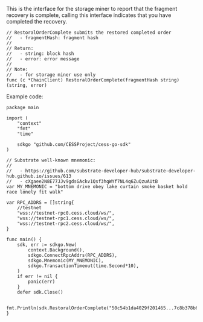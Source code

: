 This is the interface for the storage miner to report that the fragment recovery is complete, calling this interface indicates that you have completed the recovery.

```golang
// RestoralOrderComplete submits the restored completed order
//   - fragmentHash: fragment hash
//
// Return:
//   - string: block hash
//   - error: error message
//
// Note:
//   - for storage miner use only
func (c *ChainClient) RestoralOrderComplete(fragmentHash string) (string, error)
```

Example code:
```golang
package main

import (
	"context"
	"fmt"
	"time"

	sdkgo "github.com/CESSProject/cess-go-sdk"
)

// Substrate well-known mnemonic:
//
//   - https://github.com/substrate-developer-hub/substrate-developer-hub.github.io/issues/613
//   - cXgaee2N8E77JJv9gdsGAckv1Qsf3hqWYf7NL4q6ZuQzuAUtB
var MY_MNEMONIC = "bottom drive obey lake curtain smoke basket hold race lonely fit walk"

var RPC_ADDRS = []string{
	//testnet
	"wss://testnet-rpc0.cess.cloud/ws/",
	"wss://testnet-rpc1.cess.cloud/ws/",
	"wss://testnet-rpc2.cess.cloud/ws/",
}

func main() {
	sdk, err := sdkgo.New(
		context.Background(),
		sdkgo.ConnectRpcAddrs(RPC_ADDRS),
		sdkgo.Mnemonic(MY_MNEMONIC),
		sdkgo.TransactionTimeout(time.Second*10),
	)
	if err != nil {
		panic(err)
	}
	defer sdk.Close()

	fmt.Println(sdk.RestoralOrderComplete("50c54b1da4029f201465...7c8b378b6daecc0b674"))
}
```